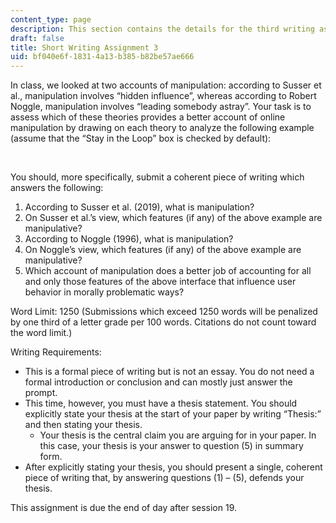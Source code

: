 ```yaml
---
content_type: page
description: This section contains the details for the third writing assignment.
draft: false
title: Short Writing Assignment 3
uid: bf040e6f-1831-4a13-b385-b82be57ae666
---
```

In class, we looked at two accounts of manipulation: according to Susser et al., manipulation involves “hidden influence”, whereas according to Robert Noggle, manipulation involves “leading somebody astray”. Your task is to assess which of these theories provides a better account of online manipulation by drawing on each theory to analyze the following example (assume that the “Stay in the Loop” box is checked by default):

 

You should, more specifically, submit a coherent piece of writing which answers the following:

1. According to Susser et al. (2019), what is manipulation?
2. On Susser et al.’s view, which features (if any) of the above example are manipulative?
3. According to Noggle (1996), what is manipulation?
4. On Noggle’s view, which features (if any) of the above example are manipulative?
5. Which account of manipulation does a better job of accounting for all and only those features of the above interface that influence user behavior in morally problematic ways?

Word Limit: 1250 (Submissions which exceed 1250 words will be penalized by one third of a letter grade per 100 words. Citations do not count toward the word limit.)

Writing Requirements: 

- This is a formal piece of writing but is not an essay. You do not need a formal introduction or conclusion and can mostly just answer the prompt.
- This time, however, you must have a thesis statement. You should explicitly state your thesis at the start of your paper by writing “Thesis:” and then stating your thesis.
    - Your thesis is the central claim you are arguing for in your paper. In this case, your thesis is your answer to question (5) in summary form.
- After explicitly stating your thesis, you should present a single, coherent piece of writing that, by answering questions (1) – (5), defends your thesis.

This assignment is due the end of day after session 19.